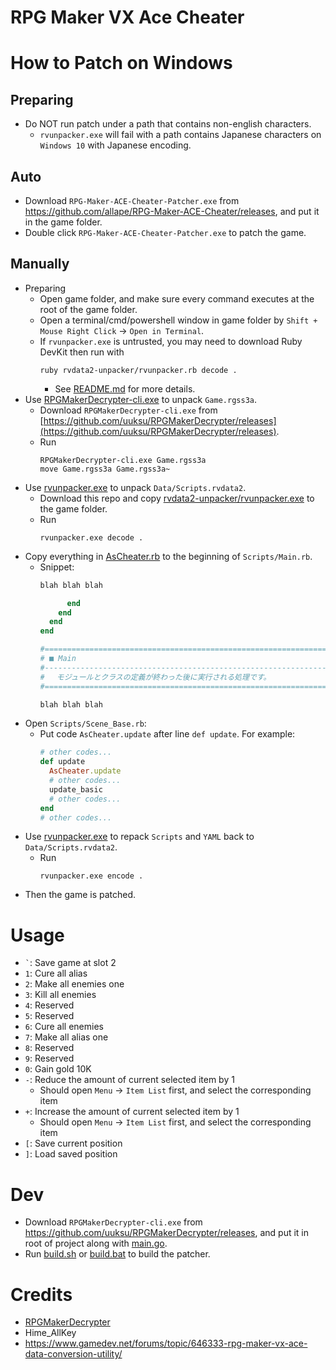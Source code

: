 # RPG Maker VX Ace Cheater

# How to Patch on Windows

## Preparing
- Do NOT run patch under a path that contains non-english characters.
  - `rvunpacker.exe` will fail with a path contains Japanese characters on `Windows 10` with Japanese encoding.

## Auto

- Download `RPG-Maker-ACE-Cheater-Patcher.exe` from https://github.com/allape/RPG-Maker-ACE-Cheater/releases, and put it in
  the game folder.
- Double click `RPG-Maker-ACE-Cheater-Patcher.exe` to patch the game.

## Manually

- Preparing
    - Open game folder, and make sure every command executes at the root of the game folder.
    - Open a terminal/cmd/powershell window in game folder by `Shift + Mouse Right Click` -> `Open in Terminal`.
    - If `rvunpacker.exe` is untrusted, you may need to download Ruby DevKit then run with
      ```shell
      ruby rvdata2-unpacker/rvunpacker.rb decode .
      ```
        - See [README.md](rvdata2-unpacker/README.md) for more details.
- Use [RPGMakerDecrypter-cli.exe](https://github.com/uuksu/RPGMakerDecrypter) to unpack `Game.rgss3a`.
    - Download `RPGMakerDecrypter-cli.exe`
      from [https://github.com/uuksu/RPGMakerDecrypter/releases](https://github.com/uuksu/RPGMakerDecrypter/releases).
    - Run
      ```shell
      RPGMakerDecrypter-cli.exe Game.rgss3a
      move Game.rgss3a Game.rgss3a~
      ```
- Use [rvunpacker.exe](rvdata2-unpacker/rvunpacker.exe) to unpack `Data/Scripts.rvdata2`.
    - Download this repo and copy [rvdata2-unpacker/rvunpacker.exe](rvdata2-unpacker/rvunpacker.exe) to the
      game folder.
    - Run
      ```shell
      rvunpacker.exe decode .
      ```
- Copy everything in [AsCheater.rb](AsCheater.rb) to the beginning of `Scripts/Main.rb`.
    - Snippet:
      ```ruby
      blah blah blah
      
            end
          end
        end
      end
      
      #==============================================================================
      # ■ Main
      #------------------------------------------------------------------------------
      # 　モジュールとクラスの定義が終わった後に実行される処理です。
      #==============================================================================
      
      blah blah blah
      ```
- Open `Scripts/Scene_Base.rb`:
    - Put code `AsCheater.update` after line `def update`. For example:
      ```ruby
      # other codes...
      def update
        AsCheater.update
        # other codes...
        update_basic
        # other codes...
      end
      # other codes...
      ```
- Use [rvunpacker.exe](rvdata2-unpacker/rvunpacker.exe) to repack `Scripts` and `YAML` back to `Data/Scripts.rvdata2`.
    - Run
      ```shell
      rvunpacker.exe encode .
      ```
- Then the game is patched.

# Usage

- `` ` ``: Save game at slot 2
- `1`: Cure all alias
- `2`: Make all enemies one
- `3`: Kill all enemies
- `4`: Reserved
- `5`: Reserved
- `6`: Cure all enemies
- `7`: Make all alias one
- `8`: Reserved
- `9`: Reserved
- `0`: Gain gold 10K
- `-`: Reduce the amount of current selected item by 1
    - Should open `Menu` -> `Item List` first, and select the corresponding item
- `+`: Increase the amount of current selected item by 1
    - Should open `Menu` -> `Item List` first, and select the corresponding item
- `[`: Save current position
- `]`: Load saved position

# Dev

- Download `RPGMakerDecrypter-cli.exe` from https://github.com/uuksu/RPGMakerDecrypter/releases, and put it in root of
  project along
  with [main.go](main.go).
- Run [build.sh](build.sh) or [build.bat](build.bat) to build the patcher.

# Credits

- [RPGMakerDecrypter](https://github.com/uuksu/RPGMakerDecrypter)
- Hime_AllKey
- https://www.gamedev.net/forums/topic/646333-rpg-maker-vx-ace-data-conversion-utility/
